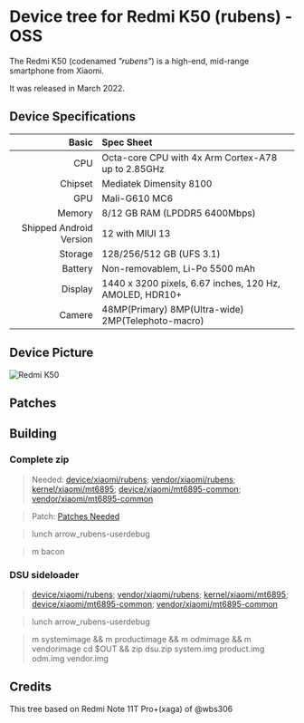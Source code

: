 # Device tree for Redmi K50 (rubens) - OSS

The Redmi K50 (codenamed _"rubens"_) is a high-end, mid-range smartphone from Xiaomi.

It was released in March 2022.

## Device Specifications

|                   Basic | Spec Sheet                                              |
| ----------------------: | :------------------------------------------------------ |
|                     CPU | Octa-core CPU with 4x Arm Cortex-A78 up to 2.85GHz      |
|                 Chipset | Mediatek Dimensity 8100                                 |
|                     GPU | Mali-G610 MC6                                           |
|                  Memory | 8/12 GB RAM (LPDDR5 6400Mbps)                           |
| Shipped Android Version | 12 with MIUI 13                                         |
|                 Storage | 128/256/512 GB (UFS 3.1)                                |
|                 Battery | Non-removablem, Li-Po 5500 mAh                          |
|                 Display | 1440 x 3200 pixels, 6.67 inches, 120 Hz, AMOLED, HDR10+ |
|                  Camere | 48MP(Primary) 8MP(Ultra-wide) 2MP(Telephoto-macro)      |

## Device Picture
![Redmi K50](https://cdn.cnbj0.fds.api.mi-img.com/b2c-shopapi-pms/pms_1653381863.47942179.png)

## Patches


## Building

### Complete zip
> Needed: [device/xiaomi/rubens](https://github.com/Redmi-K50/device_xiaomi_rubens); [vendor/xiaomi/rubens](https://github.com/Redmi-K50/vendor_xiaomi_rubens); [kernel/xiaomi/mt6895](https://github.com/wbs306/kernel_xiaomi_mt6895); [device/xiaomi/mt6895-common](https://github.com/Redmi-K50/device_xiaomi_mt6895-common); [vendor/xiaomi/mt6895-common](https://github.com/Redmi-K50/vendor_xiaomi_mt6895-common)

> Patch: [Patches Needed](#Patches)

> lunch arrow_rubens-userdebug

> m bacon

### DSU sideloader
> [device/xiaomi/rubens](https://github.com/Redmi-K50/device_xiaomi_rubens); [vendor/xiaomi/rubens](https://github.com/Redmi-K50/vendor_xiaomi_rubens); [kernel/xiaomi/mt6895](https://github.com/wbs306/kernel_xiaomi_mt6895); [device/xiaomi/mt6895-common](https://github.com/Redmi-K50/device_xiaomi_mt6895-common); [vendor/xiaomi/mt6895-common](https://github.com/Redmi-K50/vendor_xiaomi_mt6895-common)

> lunch arrow_rubens-userdebug

> m systemimage && m productimage && m odmimage && m vendorimage cd $OUT && zip dsu.zip system.img product.img odm.img vendor.img

## Credits
This tree based on Redmi Note 11T Pro+(xaga) of @wbs306
